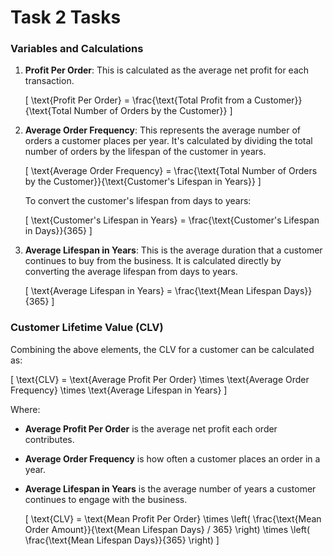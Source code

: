 # Task 2 Tasks


### Variables and Calculations

1. **Profit Per Order**:
   This is calculated as the average net profit for each transaction.

   \[
   \text{Profit Per Order} = \frac{\text{Total Profit from a Customer}}{\text{Total Number of Orders by the Customer}}
   \]

2. **Average Order Frequency**:
   This represents the average number of orders a customer places per year. It's calculated by dividing the total number of orders by the lifespan of the customer in years.

   \[
   \text{Average Order Frequency} = \frac{\text{Total Number of Orders by the Customer}}{\text{Customer's Lifespan in Years}}
   \]

   To convert the customer's lifespan from days to years:

   \[
   \text{Customer's Lifespan in Years} = \frac{\text{Customer's Lifespan in Days}}{365}
   \]

3. **Average Lifespan in Years**:
   This is the average duration that a customer continues to buy from the business. It is calculated directly by converting the average lifespan from days to years.

   \[
   \text{Average Lifespan in Years} = \frac{\text{Mean Lifespan Days}}{365}
   \]

### Customer Lifetime Value (CLV)
Combining the above elements, the CLV for a customer can be calculated as:

   \[
   \text{CLV} = \text{Average Profit Per Order} \times \text{Average Order Frequency} \times \text{Average Lifespan in Years}
   \]

Where:
- **Average Profit Per Order** is the average net profit each order contributes.
- **Average Order Frequency** is how often a customer places an order in a year.
- **Average Lifespan in Years** is the average number of years a customer continues to engage with the business.


   \[
   \text{CLV} = \text{Mean Profit Per Order} \times \left( \frac{\text{Mean Order Amount}}{\text{Mean Lifespan Days} / 365} \right) \times \left( \frac{\text{Mean Lifespan Days}}{365} \right)
   \]
